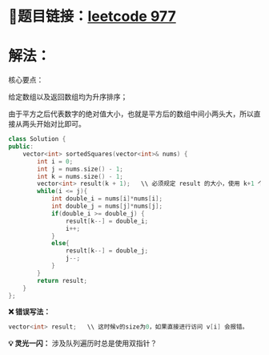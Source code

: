 # 🔗题目链接：[leetcode 977](https://leetcode.cn/problems/squares-of-a-sorted-array/)

# 解法：

核心要点：

给定数组以及返回数组均为升序排序；

由于平方之后代表数字的绝对值大小，也就是平方后的数组中间小两头大，所以直接从两头开始对比即可。

```C++
class Solution {
public:
    vector<int> sortedSquares(vector<int>& nums) {
        int i = 0;
        int j = nums.size() - 1;
        int k = nums.size() - 1;
        vector<int> result(k + 1);   \\ 必须规定 result 的大小，使用 k+1 个 0 填满 result；
        while(i <= j){
            int double_i = nums[i]*nums[i];
            int double_j = nums[j]*nums[j];
            if(double_i >= double_j) {
                result[k--] = double_i;
                i++;
            }
            else{
                result[k--] = double_j;
                j--;
            }
        }
        return result;
    }
};
```

**❌ 错误写法：**

```C++
vector<int> result;   \\ 这时候v的size为0，如果直接进行访问 v[i] 会报错。
```

**💡 灵光一闪：** 涉及队列遍历时总是使用双指针？
